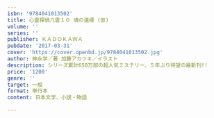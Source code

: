 ```yaml
---
isbn: '9784041013502'
title: 心霊探偵八雲１０ 魂の道標 (仮)
volume: ''
series: ''
publisher: ＫＡＤＯＫＡＷＡ
pubdate: '2017-03-31'
cover: 'https://cover.openbd.jp/9784041013502.jpg'
author: 神永学／著 加藤アカツキ／イラスト
description: シリーズ累計650万部の超人気ミステリー、５年ぶり待望の最新刊!!
price: '1200'
genre: ''
target: 一般
format: 単行本
content: 日本文学、小説・物語

---
```

